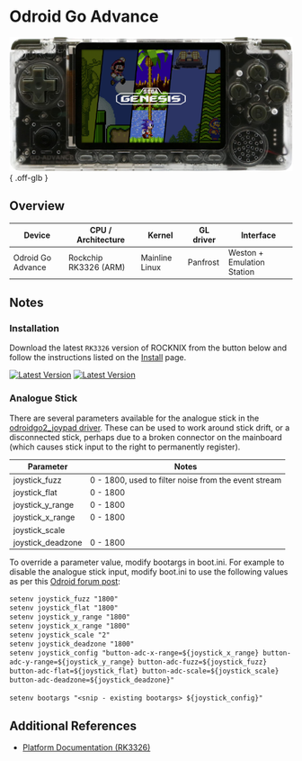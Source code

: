 # Odroid Go Advance

![](../../_inc/images/devices/hardkernel-odroid-go-advance.png){ .off-glb }

## Overview

| Device | CPU / Architecture | Kernel | GL driver | Interface |
| -- | -- | -- | -- | -- |
|  Odroid Go Advance | Rockchip RK3326 (ARM) | Mainline Linux | Panfrost | Weston + Emulation Station |

## Notes

### Installation

Download the latest `RK3326` version of ROCKNIX from the button below and follow the instructions listed on the [Install](../../../play/install/) page.

[![Latest Version](https://img.shields.io/github/release/ROCKNIX/distribution.svg?labelColor=111111&color=FF5555&label=Latest&style=flat#only-light)](https://github.com/ROCKNIX/distribution/releases/latest)
[![Latest Version](https://img.shields.io/github/release/ROCKNIX/distribution.svg?labelColor=dddddd&color=FF5555&label=Latest&style=flat#only-dark)](https://github.com/ROCKNIX/distribution/releases/latest)

### Analogue Stick

There are several parameters available for the analogue stick in the [odroidgo2_joypad driver](https://github.com/hardkernel/linux/blob/73c2cbdb49d240c408bd16a717215c1d4bed529f/drivers/input/joystick/odroidgo2-joypad.c). These can be used to work around stick drift, or a disconnected stick, perhaps due to a broken connector on the mainboard (which causes stick input to the right to permanently register).

| Parameter | Notes |
| -- | -- |
| joystick_fuzz | 0 - 1800, used to filter noise from the event stream |
| joystick_flat | 0 - 1800 |
| joystick_y_range | 0 - 1800 |
| joystick_x_range | 0 - 1800 |
| joystick_scale | |
| joystick_deadzone | 0 - 1800 |

To override a parameter value, modify bootargs in boot.ini. For example to disable the analogue stick input, modify boot.ini to use the following values as per this [Odroid forum post](https://forum.odroid.com/viewtopic.php?p=307850&sid=99d227d2c69e6eb1d67dc10ac44d969b#p307850):
```
setenv joystick_fuzz "1800"
setenv joystick_flat "1800"
setenv joystick_y_range "1800"
setenv joystick_x_range "1800"
setenv joystick_scale "2"
setenv joystick_deadzone "1800"
setenv joystick_config "button-adc-x-range=${joystick_x_range} button-adc-y-range=${joystick_y_range} button-adc-fuzz=${joystick_fuzz} button-adc-flat=${joystick_flat} button-adc-scale=${joystick_scale} button-adc-deadzone=${joystick_deadzone}"

setenv bootargs "<snip - existing bootargs> ${joystick_config}"
```

## Additional References

- [Platform Documentation (RK3326)](https://github.com/ROCKNIX/distribution/blob/main/documentation/PER_DEVICE_DOCUMENTATION/RK3326)